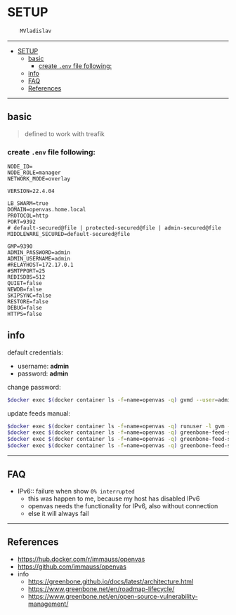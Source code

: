 # SETUP

```sh
    MVladislav
```

---

- [SETUP](#setup)
  - [basic](#basic)
    - [create `.env` file following:](#create-env-file-following)
  - [info](#info)
  - [FAQ](#faq)
  - [References](#references)

---

## basic

> defined to work with treafik

### create `.env` file following:

```env
NODE_ID=
NODE_ROLE=manager
NETWORK_MODE=overlay

VERSION=22.4.04

LB_SWARM=true
DOMAIN=openvas.home.local
PROTOCOL=http
PORT=9392
# default-secured@file | protected-secured@file | admin-secured@file
MIDDLEWARE_SECURED=default-secured@file

GMP=9390
ADMIN_PASSWORD=admin
ADMIN_USERNAME=admin
#RELAYHOST=172.17.0.1
#SMTPPORT=25
REDISDBS=512
QUIET=false
NEWDB=false
SKIPSYNC=false
RESTORE=false
DEBUG=false
HTTPS=false
```

## info

default credentials:

- username: **admin**
- password: **admin**

change password:

```sh
$docker exec $(docker container ls -f=name=openvas -q) gvmd --user=admin --new-password=<PASSWORD>
```

update feeds manual:

```sh
$docker exec $(docker container ls -f=name=openvas -q) runuser -l gvm -c "greenbone-nvt-sync"
$docker exec $(docker container ls -f=name=openvas -q) greenbone-feed-sync --type SCAP
$docker exec $(docker container ls -f=name=openvas -q) greenbone-feed-sync --type CERT
$docker exec $(docker container ls -f=name=openvas -q) greenbone-feed-sync --type GVMD_DATA
```

---

## FAQ

- IPv6:: failure when show `0% interrupted`
  - this was happen to me, because my host has disabled IPv6
  - openvas needs the functionality for IPv6, also without connection
  - else it will always fail

---

## References

- <https://hub.docker.com/r/immauss/openvas>
- <https://github.com/immauss/openvas>
- info
  - <https://greenbone.github.io/docs/latest/architecture.html>
  - <https://www.greenbone.net/en/roadmap-lifecycle/>
  - <https://www.greenbone.net/en/open-source-vulnerability-management/>
